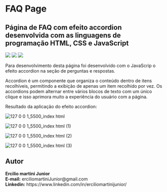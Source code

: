 <h1> FAQ Page </h1>
<h2>Página de FAQ com <strong>efeito accordion</strong> desenvolvida com as linguagens de programação HTML, CSS e JavaScript</h2>
<p float:"left">
<img src="https://img.shields.io/badge/HTML5-E34F26?style=for-the-badge&logo=html5&logoColor=white"/>
<img src="https://img.shields.io/badge/CSS3-1572B6?style=for-the-badge&logo=css3&logoColor=white"/>
<img src="https://img.shields.io/badge/JavaScript-F7DF1E?style=for-the-badge&logo=javascript&logoColor=black"/>
</p>
<p>Para desenvolvimento desta página foi desenvolvido com o JavaScrip o efeito accordion na seção de perguntas e respostas.</p> 
<p>Accordion é um componente que organiza o conteúdo dentro de itens recolhíveis, permitindo a exibição de apenas um item recolhido por vez. Os accordions podem alternar entre vários blocos de texto com um único clique e isso aprimora muito a experiência do usuário com a página.</P>
<p>Resultado da aplicação do efeito accordion:</p>

![127 0 0 1_5500_index html](https://user-images.githubusercontent.com/116317572/219688020-b3f15690-eb3f-46fd-b084-5725783b69a0.png)

![127 0 0 1_5500_index html (1)](https://user-images.githubusercontent.com/116317572/219688052-9096fe20-3e7d-4aa2-bcbf-181473a67139.png)

![127 0 0 1_5500_index html (2)](https://user-images.githubusercontent.com/116317572/219688087-2a7e9b67-5b41-4f1b-97fa-331f6902c748.png)

![127 0 0 1_5500_index html (3)](https://user-images.githubusercontent.com/116317572/219688103-ffec24fc-c84d-470c-b129-a421f300b8eb.png)

<h2>Autor</h2>
<p><strong>Ercilio martini Junior</strong><br>
<strong>E-mail:</strong> erciliomartiniJunior@gmail.com<br>
<strong>Linkedin:</strong> https://www.linkedin.com/in/erciliomartinijunior/</p>
